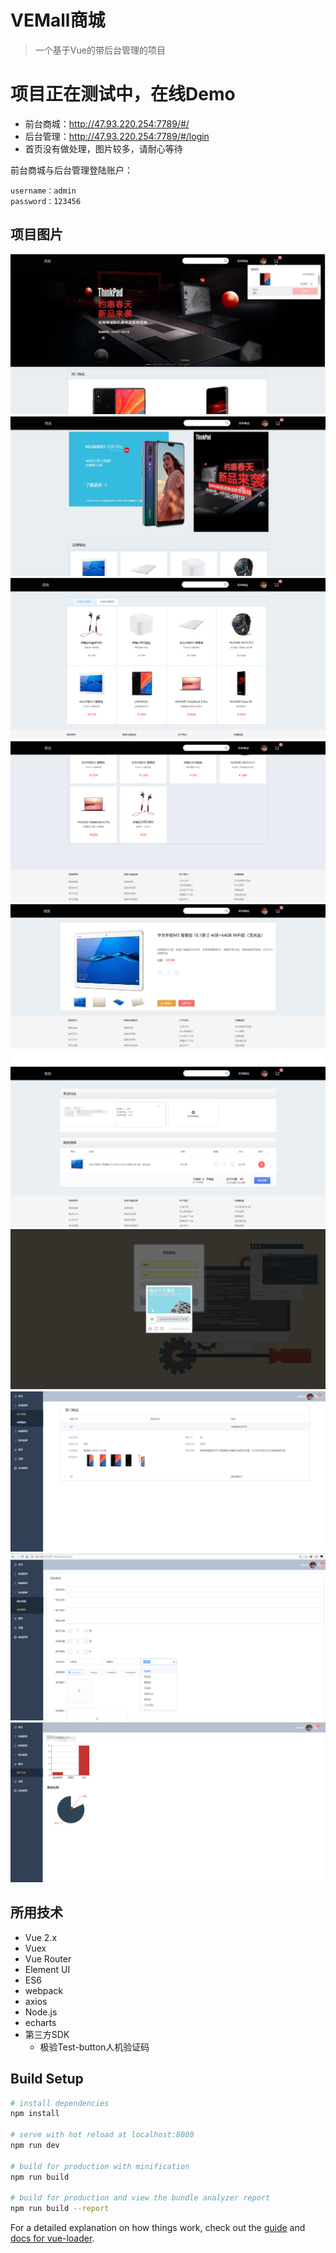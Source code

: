 # VEMall商城

> 一个基于Vue的带后台管理的项目

# 项目正在测试中，在线Demo

- 前台商城：http://47.93.220.254:7789/#/
- 后台管理：http://47.93.220.254:7789/#/login
- 首页没有做处理，图片较多，请耐心等待

前台商城与后台管理登陆账户：

    username：admin
    password：123456

## 项目图片

![image](./static/images/readme/img01.jpg "首页")
![image](./static/images/readme/img02.jpg "品牌精选")
![image](./static/images/readme/img03.png "所有商品")
![image](./static/images/readme/img04.png "首页")
![image](./static/images/readme/img05.png "首页")
![image](./static/images/readme/img06.png "首页")
![image](./static/images/readme/img07.png "首页")
![image](./static/images/readme/img08.png "首页")
![image](./static/images/readme/img09.png "首页")
![image](./static/images/readme/img10.png "首页")

## 所用技术
- Vue 2.x
- Vuex
- Vue Router
- Element UI
- ES6
- webpack
- axios
- Node.js
- echarts
- 第三方SDK
  - 极验Test-button人机验证码
## Build Setup

``` bash
# install dependencies
npm install

# serve with hot reload at localhost:8080
npm run dev

# build for production with minification
npm run build

# build for production and view the bundle analyzer report
npm run build --report
```

For a detailed explanation on how things work, check out the [guide](http://vuejs-templates.github.io/webpack/) and [docs for vue-loader](http://vuejs.github.io/vue-loader).
  
